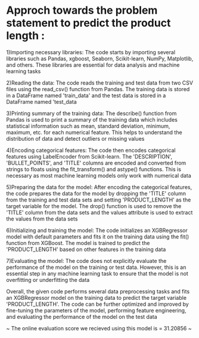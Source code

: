 # Approch towards the problem statement to predict the product length :

1)Importing necessary libraries:
The code starts by importing several libraries such as Pandas, xgboost, Seaborn, Scikit-learn, NumPy, Matplotlib, and others. These libraries are essential for data analysis and machine             learning tasks

2)Reading the data:
The code reads the training and test data from two CSV files using the read_csv() function from Pandas. The training data is stored in a DataFrame named 'train_data' and the test data is stored in a DataFrame named 'test_data

3)Printing summary of the training data:
The describe() function from Pandas is used to print a summary of the training data which includes statistical information such as mean, standard deviation, minimum, maximum, etc. for each numerical feature. This helps to understand the distribution of data and detect outliers or missing values

4)Encoding categorical features:
The code then encodes categorical features using LabelEncoder from Scikit-learn. The 'DESCRIPTION', 'BULLET_POINTS', and 'TITLE' columns are encoded and converted from strings to floats using the fit_transform() and astype() functions. This is necessary as most machine learning models only work with numerical data

5)Preparing the data for the model:
After encoding the categorical features, the code prepares the data for the model by dropping the 'TITLE' column from the training and test data sets and setting 'PRODUCT_LENGTH' as the target variable for the model. The drop() function is used to remove the 'TITLE' column from the data sets and the values attribute is used to extract the values from the data sets

6)Initializing and training the model:
The code initializes an XGBRegressor model with default parameters and fits it on the training data using the fit() function from XGBoost. The model is trained to predict the 'PRODUCT_LENGTH' based on other features in the training data

7)Evaluating the model:
The code does not explicitly evaluate the performance of the model on the training or test data. However, this is an essential step in any machine learning task to ensure that the model is not overfitting or underfitting the data

Overall, the given code performs several data preprocessing tasks and fits an XGBRegressor model on the training data to predict the target variable 'PRODUCT_LENGTH'. The code can be further optimized and improved by fine-tuning the parameters of the model, performing feature engineering, and evaluating the performance of the model on the test data

~ The online evaluation score we recieved using this model is = 31.20856 ~
